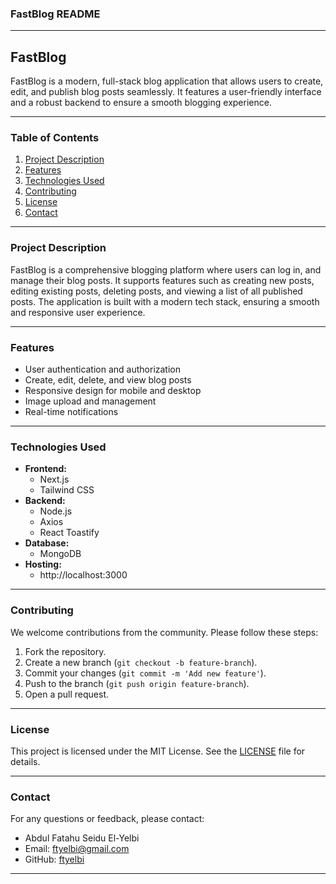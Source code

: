 ### FastBlog README

---

## FastBlog

FastBlog is a modern, full-stack blog application that allows users to create, edit, and publish blog posts seamlessly. It features a user-friendly interface and a robust backend to ensure a smooth blogging experience.

---

### Table of Contents

1. [Project Description](#project-description)
2. [Features](#features)
3. [Technologies Used](#technologies-used)
4. [Contributing](#contributing)
5. [License](#license)
6. [Contact](#contact)

---

### Project Description

FastBlog is a comprehensive blogging platform where users can log in, and manage their blog posts. It supports features such as creating new posts, editing existing posts, deleting posts, and viewing a list of all published posts. The application is built with a modern tech stack, ensuring a smooth and responsive user experience.

---

### Features

- User authentication and authorization
- Create, edit, delete, and view blog posts
- Responsive design for mobile and desktop
- Image upload and management
- Real-time notifications

---

### Technologies Used

- **Frontend:**
  - Next.js
  - Tailwind CSS
- **Backend:**
  - Node.js
  - Axios
  - React Toastify
- **Database:**
  - MongoDB
- **Hosting:**
  - http://localhost:3000

---

### Contributing

We welcome contributions from the community. Please follow these steps:

1. Fork the repository.
2. Create a new branch (`git checkout -b feature-branch`).
3. Commit your changes (`git commit -m 'Add new feature'`).
4. Push to the branch (`git push origin feature-branch`).
5. Open a pull request.

---

### License

This project is licensed under the MIT License. See the [LICENSE](LICENSE) file for details.

---

### Contact

For any questions or feedback, please contact:

- Abdul Fatahu Seidu El-Yelbi
- Email: [ftyelbi@gmail.com](mailto:ftyelbi@gmail.com)
- GitHub: [ftyelbi](https://github.com/ftyelbi)

---
